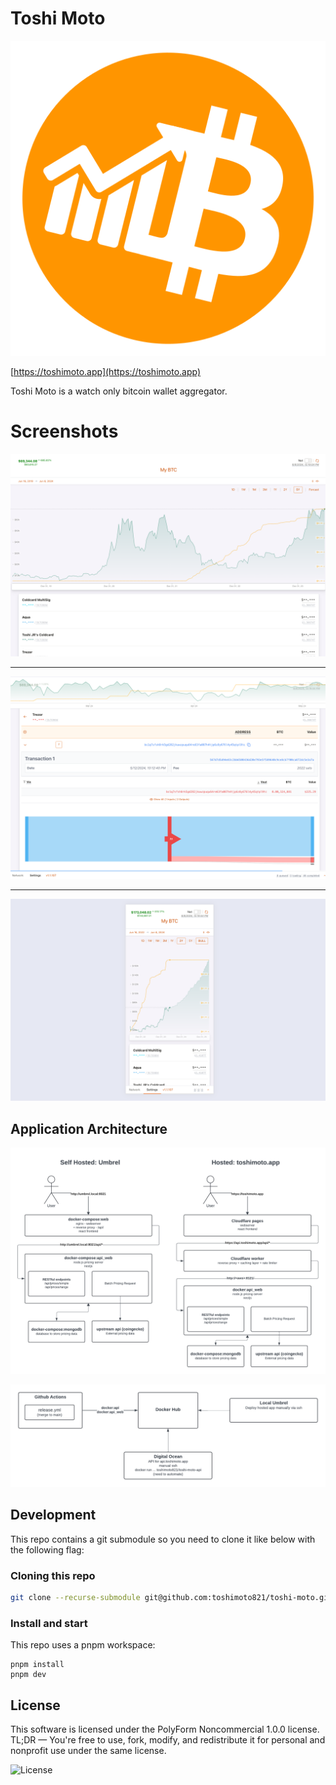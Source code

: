 # Toshi Moto

![logo](./docs/assets/toshi-256.svg)

[https://toshimoto.app](https://toshimoto.app)

Toshi Moto is a watch only bitcoin wallet aggregator.

# Screenshots

![1](./docs/assets/1.png)

---

![2](./docs/assets/2.png)

---

![3](./docs/assets/3.png)

## Application Architecture

![architecture](./docs/assets/architecture.png?bust=1)

![cicd](./docs/assets/cicd.png)

## Development

This repo contains a git submodule so you need to clone it like below with the following flag:

### Cloning this repo

```bash
git clone --recurse-submodule git@github.com:toshimoto821/toshi-moto.git
```

### Install and start

This repo uses a pnpm workspace:

```
pnpm install
pnpm dev
```

## License

This software is licensed under the PolyForm Noncommercial 1.0.0 license. TL;DR — You're free to use, fork, modify, and redistribute it for personal and nonprofit use under the same license.

![License](https://img.shields.io/badge/license-PolyForm%20Noncommercial%201.0.0-%235351FB)
